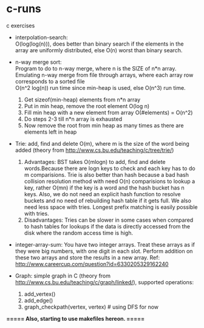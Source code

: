 c-runs
======

c exercises

 - interpolation-search: <br>O(log(log(n))), does better than binary search if the elements in the array are uniformly distributed, else O(n) worst than binary search.

 - n-way merge sort: <br>Program to do to n-way merge, where n is the SIZE of n*n array. Emulating n-way merge from file through arrays, where each array row corresponds to a sorted file<br>O(n^2 log(n)) run time since min-heap is used, else O(n^3) run time.
    1. Get sizeof(min-heap) elements from n*n array
    2. Put in min heap, remove the root element O(log n)
    3. Fill min heap with a new element from array O(#elements) = O(n^2)
    4. Do steps 2-3 till n*n array is exhausted
    5. Now remove the root from min heap as many times as there are elements left in heap

 - Trie: add, find and delete O(m), where m is the size of the word being added (theory from http://www.cs.bu.edu/teaching/c/tree/trie/)<br>
    1. Advantages: BST takes O(mlogn) to add, find and delete words.Because there are logn keys to check and each key has to do m comparisions. Trie is also better than hash because a bad hash collision resolution method with need O(n) comparisions to lookup a key, rather O(mn) if the key is a word and the hash bucket has n keys. Also, we do not need an explicit hash function to resolve buckets and no need of rebuilding hash table if it gets full. We also need less space with tries. Longest prefix matching is easily possible with tries.
    2. Disadvantages: Tries can be slower in some cases when compared to hash tables for lookups if the data is directly accessed from the disk where the random access time is high.
 - integer-array-sum: You have two integer arrays. Treat these arrays as if they were big numbers,
with one digit in each slot. Perform addition on these two arrays and store the results in a new array. Ref: http://www.careercup.com/question?id=6330205329162240

 - Graph: simple graph in C (theory from http://www.cs.bu.edu/teaching/c/graph/linked/), supported operations:
    1. add_vertex()
    2. add_edge()
    3. graph_checkpath(vertex, vertex) # using DFS for now

<b>===== Also, starting to use makefiles hereon. =====</b>
